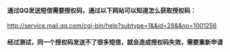 ####  通过QQ发送短信需要授权码，通过以下网站可以知道怎么获取授权码：

 http://service.mail.qq.com/cgi-bin/help?subtype=1&&id=28&&no=1001256

#### 经过测试，同一个授权码发送不了很多短信，就会造成授权码失效，需要重新申请

